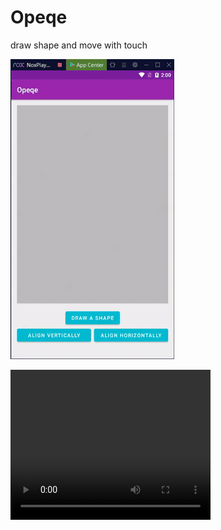 # Opeqe
draw shape and move with touch

![](screen-capture.gif)

<video width="320" height="240" controls>
  <source src="screen-capture.gif" type="video/gif">
</video>
